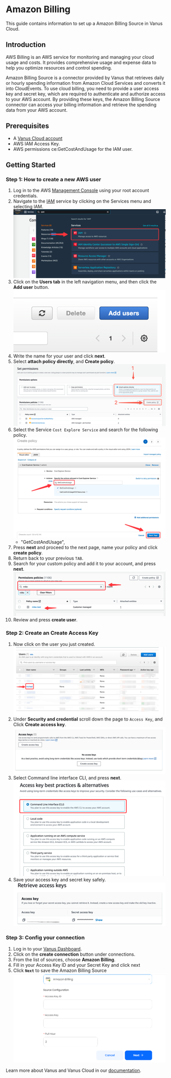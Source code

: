 # Amazon Billing

This guide contains information to set up a Amazon Billing Source in Vanus Cloud.

## Introduction

AWS Billing is an AWS service for monitoring and managing your cloud usage and costs. It provides comprehensive usage and expense data to help you optimize resources and control spending.

Amazon Billing Source is a connector provided by Vanus that retrieves daily or hourly spending information from Amazon Cloud Services and converts it into CloudEvents. To use cloud billing, you need to provide a user access key and secret key, which are required to authenticate and authorize access to your AWS account. By providing these keys, the Amazon Billing Source connector can access your billing information and retrieve the spending data from your AWS account.

## Prerequisites

- A [Vanus Cloud account](https://cloud.vanus.ai)
- AWS IAM Access Key.
- AWS permissions ce:GetCostAndUsage for the IAM user.

## Getting Started

### Step 1: How to create a new AWS user

1. Log in to the AWS [Management Console](https://aws.amazon.com) using your root account credentials.
2. Navigate to the [IAM](https://console.aws.amazon.com/iam/) service by clicking on the Services menu and selecting IAM.
   ![](images/findIAM.png)
3. Click on the **Users tab** in the left navigation menu, and then click the **Add user** button.
   ![](images/AddUser.png)
4. Write the name for your user and click **next**.
5. Select **attach policy directly**, and **Create policy**.
![](images/permissionoption.png)
6. Select the Service `Cost Explore Service` and search for the following policy.
   ![img.png](images/search.png)
   - "GetCostAndUsage",
7. Press **next** and proceed to the next page, name your policy and click **create policy**.
8. Return back to your previous `TAB`.
9. Search for your custom policy and add it to your account, and press **next**.
![img.png](images/policy.png)
10. Review and press **create user**.

### Step 2: Create an Create Access Key
1. Now click on the user you just created.
![img.png](images/user.png)
2. Under **Security and credential** scroll down the page to `Access Key`, and Click **Create access key**.
    ![](images/createAccesskey.png)
3. Select Command line interface CLI, and press **next**.
![img.png](images/CLI.png)
4. Save your access key and secret key safely.
    ![](images/img.png)

### Step 3: Config your connection

1. Log in to your [Vanus Dashboard](https://cloud.vanus.ai/dashboard).
2. Click on the **create connection** button under connections.
3. From the list of sources, choose **Amazon Billing**.
4. Fill in your Access Key ID and your Secret Key and click next
5. Click **`Next`** to save the Amazon Billing Source
   ![](images/aws-billing.png)

Learn more about Vanus and Vanus Cloud in our [documentation](https://docs.vanus.ai).
